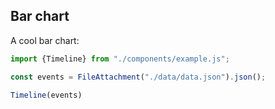 ## Bar chart

A cool bar chart:

```js
import {Timeline} from "./components/example.js";
```

```js
const events = FileAttachment("./data/data.json").json();
```

```js
Timeline(events)
```